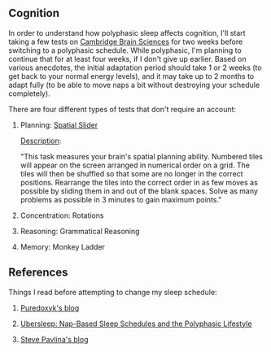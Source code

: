 Cognition
---------

In order to understand how polyphasic sleep affects cognition, I'll
start taking a few tests on [Cambridge Brain
Sciences](http://www.cambridgebrainsciences.com/browse/) for two weeks
before switching to a polyphasic schedule.  While polyphasic, I'm
planning to continue that for at least four weeks, if I don't give up
earlier.  Based on various anecdotes, the initial adaptation period
should take 1 or 2 weeks (to get back to your normal energy levels),
and it may take up to 2 months to adapt fully (to be able to move naps
a bit without destroying your schedule completely).

There are four different types of tests that don't require an account:

1. Planning: [Spatial Slider](http://www.cambridgebrainsciences.com/browse/planning/test/spatial-slider)

   [Description](http://www.cambridgebrainsciences.com/assets/flex/tests/spatial-slider/instructions.txt):

   "This task measures your brain's spatial planning ability. Numbered
   tiles will appear on the screen arranged in numerical order on a
   grid.  The tiles will then be shuffled so that some are no longer
   in the correct positions.  Rearrange the tiles into the correct
   order in as few moves as possible by sliding them in and out of the
   blank spaces.  Solve as many problems as possible in 3 minutes to
   gain maximum points."

2. Concentration: Rotations
3. Reasoning: Grammatical Reasoning
4. Memory: Monkey Ladder


References
----------

Things I read before attempting to change my sleep schedule:

1. [Puredoxyk's
   blog](http://www.puredoxyk.com/index.php/category/polyphasic/)

2. [Ubersleep: Nap-Based Sleep Schedules and the Polyphasic
   Lifestyle](http://www.ubersleepbook.com/)

3. [Steve Pavlina's
   blog](http://www.stevepavlina.com/blog/2005/10/polyphasic-sleep/)
